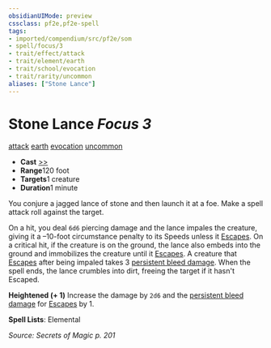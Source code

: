 ```yaml
---
obsidianUIMode: preview
cssclass: pf2e,pf2e-spell
tags:
- imported/compendium/src/pf2e/som
- spell/focus/3
- trait/effect/attack
- trait/element/earth
- trait/school/evocation
- trait/rarity/uncommon
aliases: ["Stone Lance"]
---
```

# Stone Lance *Focus 3*   
[attack](attack.md)  [earth](earth.md)  [evocation](evocation.md)  [uncommon](uncommon.md)  

- **Cast** [>>](chapter-9-playing-the-game.md#Actions "Two-Action") 
- **Range**120 foot
- **Targets**1 creature
- **Duration**1 minute

You conjure a jagged lance of stone and then launch it at a foe. Make a spell attack roll against the target.

On a hit, you deal `6d6` piercing damage and the lance impales the creature, giving it a –10-foot circumstance penalty to its Speeds unless it [Escapes](escape.md). On a critical hit, if the creature is on the ground, the lance also embeds into the ground and immobilizes the creature until it [Escapes](escape.md). A creature that [Escapes](escape.md) after being impaled takes 3 [persistent bleed damage](conditions.md#Persistent%20Damage). When the spell ends, the lance crumbles into dirt, freeing the target if it hasn't Escaped.

**Heightened (+ 1)** Increase the damage by `2d6` and the [persistent bleed damage](conditions.md#Persistent%20Damage) for [Escapes](escape.md) by 1.

**Spell Lists**: Elemental

*Source: Secrets of Magic p. 201*